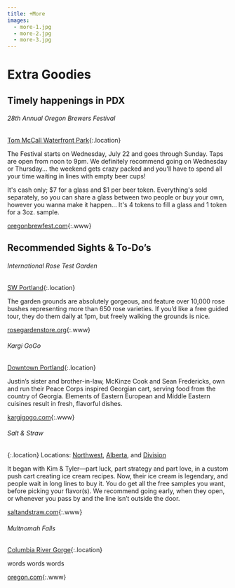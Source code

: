 ```yaml
---
title: +More
images:
  - more-1.jpg
  - more-2.jpg
  - more-3.jpg
---
```


# Extra Goodies

## Timely happenings in PDX

###### 28th Annual Oregon Brewers Festival

[Tom McCall Waterfront Park](https://goo.gl/maps/j1cGX){:.location}

The Festival starts on Wednesday, July 22 and goes through Sunday. Taps are
open from noon to 9pm. We definitely recommend going on Wednesday or Thursday...
the weekend gets crazy packed and you'll have to spend all your time waiting in
lines with empty beer cups!

It's cash only; $7 for a glass and $1 per beer token. Everything's sold
separately, so you can share a glass between two people or buy your own,
however you wanna make it happen... It's 4 tokens to fill a glass and 1
token for a 3oz. sample.

[oregonbrewfest.com](http://www.oregonbrewfest.com/){:.www}

## Recommended Sights & To-Do’s

###### International Rose Test Garden

[SW Portland](https://goo.gl/maps/28du7){:.location}

The garden grounds are absolutely gorgeous, and feature over 10,000 rose bushes
representing more than 650 rose varieties. If you’d like a free guided tour,
they do them daily at 1pm, but freely walking the grounds is nice.

[rosegardenstore.org](http://www.rosegardenstore.org/international-rose-test-garden.cfm){:.www}

###### Kargi GoGo

[Downtown Portland](https://goo.gl/maps/Z5gwa){:.location}

Justin’s sister and brother-in-law, McKinze Cook and Sean Fredericks, own and
run their Peace Corps inspired Georgian cart, serving food from the country of
Georgia. Elements of Eastern European and Middle Eastern cuisines result in
fresh, flavorful dishes.

[kargigogo.com](kargigogo.com){:.www}

###### Salt & Straw

{:.location}
Locations: [Northwest](https://goo.gl/maps/mWn4G),
[Alberta](https://goo.gl/maps/15oYU), and [Division](https://goo.gl/maps/QYdEl)

It began with Kim & Tyler—part luck, part strategy and part love, in a custom
push cart creating ice cream recipes. Now, their ice cream is legendary, and
people wait in long lines to buy it. You do get all the free samples you want,
before picking your flavor(s). We recommend going early, when they open, or
whenever you pass by and the line isn’t outside the door.  

[saltandstraw.com](http://saltandstraw.com/){:.www}

###### Multnomah Falls

[Columbia River Gorge](https://goo.gl/maps/yVjbY){:.location}

words words words

[oregon.com](http://www.oregon.com/attractions/multnomah_falls){:.www}
